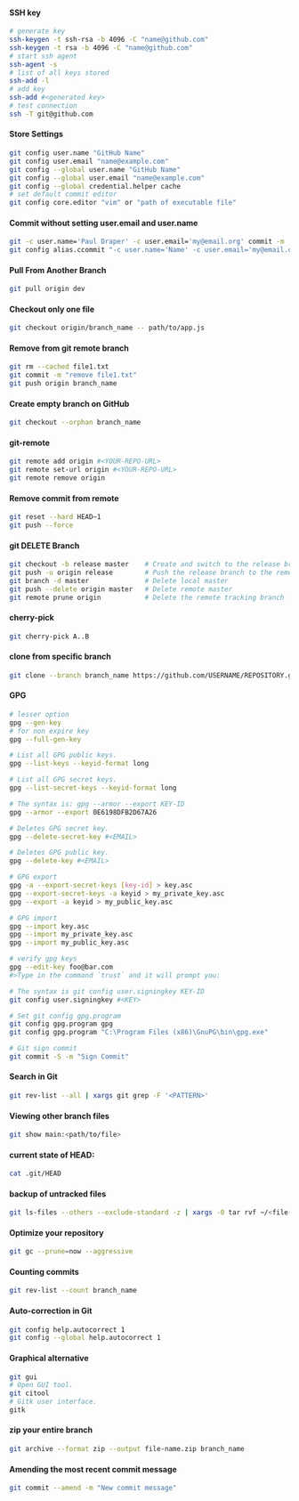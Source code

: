 #### SSH key
```sh
# generate key
ssh-keygen -t ssh-rsa -b 4096 -C "name@github.com"
ssh-keygen -t rsa -b 4096 -C "name@github.com"
# start ssh agent
ssh-agent -s
# list of all keys stored
ssh-add -l
# add key
ssh-add #<generated key>
# test connection
ssh -T git@github.com
```
#### Store Settings
```sh
git config user.name "GitHub Name"
git config user.email "name@example.com"
git config --global user.name "GitHub Name"
git config --global user.email "name@example.com"
git config --global credential.helper cache
# set default commit editor
git config core.editor "vim" or "path of executable file"
```
#### Commit without setting user.email and user.name
```sh
git -c user.name='Paul Draper' -c user.email='my@email.org' commit -m '...'
git config alias.ccommit "-c user.name='Name' -c user.email='my@email.org' commit -S -m"
```
#### Pull From Another Branch
```sh
git pull origin dev
```
#### Checkout only one file
```sh
git checkout origin/branch_name -- path/to/app.js
```
#### Remove from git remote branch
```sh
git rm --cached file1.txt
git commit -m "remove file1.txt"
git push origin branch_name
```
#### Create empty branch on GitHub
```sh
git checkout --orphan branch_name
```
#### git-remote
```sh
git remote add origin #<YOUR-REPO-URL>
git remote set-url origin #<YOUR-REPO-URL>
git remote remove origin
```
#### Remove commit from remote
```sh
git reset --hard HEAD~1
git push --force
```
#### git DELETE Branch
```sh
git checkout -b release master    # Create and switch to the release branch
git push -u origin release        # Push the release branch to the remote and track it
git branch -d master              # Delete local master
git push --delete origin master   # Delete remote master
git remote prune origin           # Delete the remote tracking branch
```
#### cherry-pick
```sh
git cherry-pick A..B
```
#### clone from specific branch
```sh
git clone --branch branch_name https://github.com/USERNAME/REPOSITORY.git
```
#### GPG
```sh
# lesser option
gpg --gen-key
# for non expire key
gpg --full-gen-key

# List all GPG public keys.
gpg --list-keys --keyid-format long

# List all GPG secret keys.
gpg --list-secret-keys --keyid-format long

# The syntax is: gpg --armor --export KEY-ID
gpg --armor --export 0E6198DFB2D67A26

# Deletes GPG secret key.
gpg --delete-secret-key #<EMAIL>

# Deletes GPG public key.
gpg --delete-key #<EMAIL>

# GPG export
gpg -a --export-secret-keys [key-id] > key.asc
gpg --export-secret-keys -a keyid > my_private_key.asc
gpg --export -a keyid > my_public_key.asc

# GPG import
gpg --import key.asc
gpg --import my_private_key.asc
gpg --import my_public_key.asc

# verify gpg keys
gpg --edit-key foo@bar.com
#>Type in the command `trust` and it will prompt you:

# The syntax is git config user.signingkey KEY-ID
git config user.signingkey #<KEY>

# Set git config gpg.program
git config gpg.program gpg
git config gpg.program "C:\Program Files (x86)\GnuPG\bin\gpg.exe"

# Git sign commit
git commit -S -m "Sign Commit"
```
#### Search in Git
```sh
git rev-list --all | xargs git grep -F '<PATTERN>'
```
#### Viewing other branch files
```sh
git show main:<path/to/file>
```
#### current state of HEAD:
```sh
cat .git/HEAD
```
#### backup of untracked files
```sh
git ls-files --others --exclude-standard -z | xargs -0 tar rvf ~/<file-name>.zip
```
####  Optimize your repository
```sh
git gc --prune=now --aggressive
```
#### Counting commits
```sh
git rev-list --count branch_name
```
#### Auto-correction in Git
```sh
git config help.autocorrect 1
git config --global help.autocorrect 1
```
#### Graphical alternative
```sh
git gui
# Open GUI tool.
git citool
# Gitk user interface.
gitk
```
#### zip your entire branch
```sh
git archive --format zip --output file-name.zip branch_name
```
#### Amending the most recent commit message
```sh
git commit --amend -m "New commit message"
```
